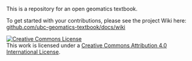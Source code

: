 This is a repository for an open geomatics textbook.

To get started with your contributions, please see the project Wiki here: [github.com/ubc-geomatics-textbook/docs/wiki](https://github.com/ubc-geomatics-textbook/docs/wiki)

<a rel="license" href="http://creativecommons.org/licenses/by/4.0/"><img alt="Creative Commons License" style="border-width:0" src="https://i.creativecommons.org/l/by/4.0/88x31.png" /></a><br />This work is licensed under a <a rel="license" href="http://creativecommons.org/licenses/by/4.0/">Creative Commons Attribution 4.0 International License</a>.
